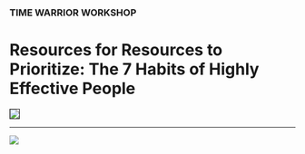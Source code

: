 ### TIME WARRIOR WORKSHOP

# Resources for Resources to Prioritize: The 7 Habits of Highly Effective People

<a href="https://www.amazon.com/Habits-Highly-Effective-People-Powerful/dp/1451639619" target="_blank"><img src="http://teaching.polishedsolid.com/time-warrior/7-Habits.jpeg" border="1"></a>

---

<img src="http://teaching.polishedsolid.com/time-warrior/the-matrix.jpeg">

